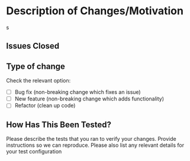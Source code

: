 # Description of Changes/Motivation

s

## Issues Closed

## Type of change

Check the relevant option:

- [ ] Bug fix (non-breaking change which fixes an issue)
- [ ] New feature (non-breaking change which adds functionality)
- [ ] Refactor (clean up code)

## How Has This Been Tested?

Please describe the tests that you ran to verify your changes. Provide instructions so we can reproduce. Please also list any relevant details for your test configuration
